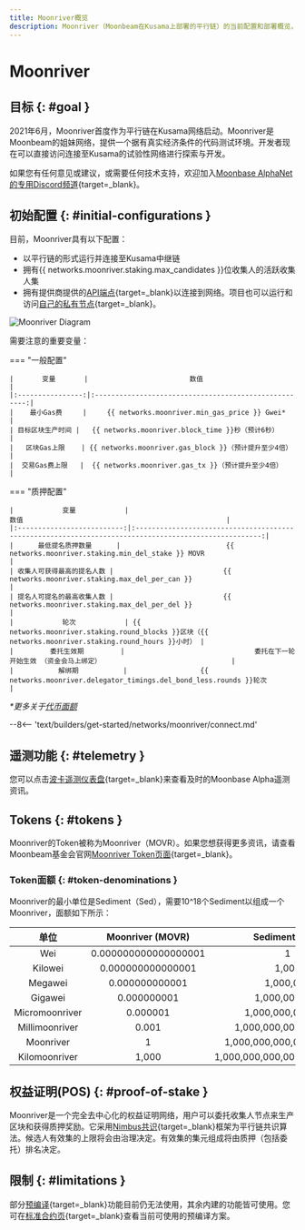 ```yaml
---
title: Moonriver概览
description: Moonriver（Moonbeam在Kusama上部署的平行链）的当前配置和部署概览，以及如何使用Solidity进行开发。
---
```


# Moonriver

## 目标 {: #goal }

2021年6月，Moonriver首度作为平行链在Kusama网络启动。Moonriver是Moonbeam的姐妹网络，提供一个据有真实经济条件的代码测试环境。开发者现在可以直接访问连接至Kusama的试验性网络进行探索与开发。

如果您有任何意见或建议，或需要任何技术支持，欢迎加入[Moonbase AlphaNet的专用Discord频道](https://discord.gg/PfpUATX){target=\_blank}。

## 初始配置 {: #initial-configurations }

目前，Moonriver具有以下配置：

- 以平行链的形式运行并连接至Kusama中继链
- 拥有{{ networks.moonriver.staking.max_candidates }}位收集人的活跃收集人集
- 拥有提供商提供的[API端点](/builders/get-started/endpoints/){target=\_blank}以连接到网络。项目也可以运行和访问[自己的私有节点](/node-operators/networks/run-a-node/){target=\_blank}。

![Moonriver Diagram](/images/learn/platform/networks/moonriver-diagram.webp)

需要注意的重要变量：

=== "一般配置"

    |       变量       |                         数值                          |
    |:----------------:|:-----------------------------------------------------:|
    |    最小Gas费     |     {{ networks.moonriver.min_gas_price }} Gwei*      |
    | 目标区块生产时间 |   {{ networks.moonriver.block_time }}秒（预计6秒）    |
    |   区块Gas上限    | {{ networks.moonriver.gas_block }}（预计提升至少4倍） |
    |  交易Gas费上限   |  {{ networks.moonriver.gas_tx }}（预计提升至少4倍）   |

=== "质押配置"

    |            变量            |                                                 数值                                                  |
    |:--------------------------:|:-----------------------------------------------------------------------------------------------------:|
    |      最低提名质押数量      |                          {{ networks.moonriver.staking.min_del_stake }} MOVR                          |
    | 收集人可获得最高的提名人数 |                           {{ networks.moonriver.staking.max_del_per_can }}                            |
    | 提名人可提名的最高收集人数 |                           {{ networks.moonriver.staking.max_del_per_del }}                            |
    |            轮次            | {{ networks.moonriver.staking.round_blocks }}区块（{{ networks.moonriver.staking.round_hours }}小时） |
    |         委托生效期         |                                委托在下一轮开始生效 （资金会马上绑定）                                |
    |           解绑期           |                  {{ networks.moonriver.delegator_timings.del_bond_less.rounds }}轮次                  |

_*更多关于[代币面额](#token-denominations)_

--8<-- 'text/builders/get-started/networks/moonriver/connect.md'

## 遥测功能 {: #telemetry }

您可以点击[波卡遥测仪表盘](https://telemetry.polkadot.io/#list/0x401a1f9dca3da46f5c4091016c8a2f26dcea05865116b286f60f668207d1474b){target=\_blank}来查看及时的Moonbase Alpha遥测资讯。

## Tokens {: #tokens }

Moonriver的Token被称为Moonriver（MOVR）。如果您想获得更多资讯，请查看Moonbeam基金会官网[Moonriver Token页面](https://moonbeam.foundation/moonriver-token/){target=\_blank}。

### Token面额  {: #token-denominations }

Moonriver的最小单位是Sediment（Sed），需要10^18个Sediment以组成一个Moonriver，面额如下所示：

|      单位      |   Moonriver (MOVR)   |        Sediment (Sed)         |
|:--------------:|:--------------------:|:-----------------------------:|
|      Wei       | 0.000000000000000001 |               1               |
|    Kilowei     |  0.000000000000001   |             1,000             |
|    Megawei     |    0.000000000001    |           1,000,000           |
|    Gigawei     |     0.000000001      |         1,000,000,000         |
| Micromoonriver |       0.000001       |       1,000,000,000,000       |
| Millimoonriver |        0.001         |     1,000,000,000,000,000     |
|   Moonriver    |          1           |   1,000,000,000,000,000,000   |
| Kilomoonriver  |        1,000         | 1,000,000,000,000,000,000,000 |

## 权益证明(POS) {: #proof-of-stake }

Moonriver是一个完全去中心化的权益证明网络，用户可以委托收集人节点来生产区块和获得质押奖励。它采用[Nimbus共识](/learn/features/consensus/){target=\_blank}框架为平行链共识算法。候选人有效集的上限将会由治理决定。有效集的集元组成将由质押（包括委托）排名决定。

## 限制 {: #limitations }

部分[预编译](https://docs.klaytn.com/smart-contract/precompiled-contracts){target=\_blank}功能目前仍无法使用，其余内建的功能皆可使用。您可在[标准合约页](/builders/build/canonical-contracts/precompiles/){target=\_blank}查看当前可使用的预编译方案。
